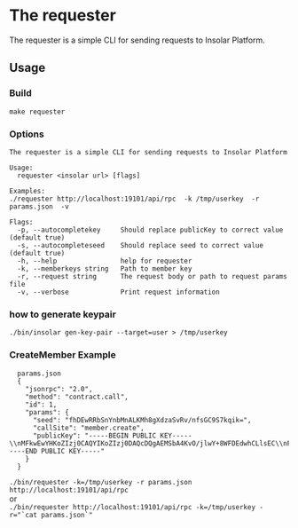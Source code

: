 # The requester 

The requester is a simple CLI for sending requests to Insolar Platform. 

## Usage

### Build

    make requester

### Options
    The requester is a simple CLI for sending requests to Insolar Platform
    
    Usage:
      requester <insolar url> [flags]
    
    Examples:
    ./requester http://localhost:19101/api/rpc  -k /tmp/userkey  -r params.json  -v
    
    Flags:
      -p, --autocompletekey     Should replace publicKey to correct value (default true)
      -s, --autocompleteseed    Should replace seed to correct value (default true)
      -h, --help                help for requester
      -k, --memberkeys string   Path to member key
      -r, --request string      The request body or path to request params file
      -v, --verbose             Print request information



### how to generate keypair 

    ./bin/insolar gen-key-pair --target=user > /tmp/userkey

### CreateMember Example
  ```
    params.json    
    {
      "jsonrpc": "2.0",
      "method": "contract.call",
      "id": 1,
      "params": {
        "seed": "fhDEwRRbSnYnbMnALKMh8gXdzaSvRv/nfsGC9S7kqik=",
        "callSite": "member.create",
        "publicKey": "-----BEGIN PUBLIC KEY-----\\nMFkwEwYHKoZIzj0CAQYIKoZIzj0DAQcDQgAEMSbA4KvO/jlwY+8WFDEdwhCLlsEC\\nF3/GYvu9iTWHwCctx1wTbGGjNLY03EjXyYxaf8coNbSbZeu+jXcWeMHG0A==\\n-----END PUBLIC KEY-----"
      }
    }
```      

`./bin/requester -k=/tmp/userkey -r params.json  http://localhost:19101/api/rpc` <br>
or <br>
```./bin/requester http://localhost:19101/api/rpc -k=/tmp/userkey -r="`cat params.json`" ```
   
